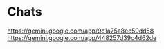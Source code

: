 # Chats

https://gemini.google.com/app/9c1a75a8ec59dd58
https://gemini.google.com/app/448257d39c4d62de

